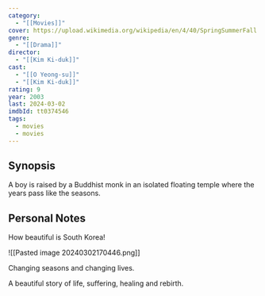 ```yaml
---
category:
  - "[[Movies]]"
cover: https://upload.wikimedia.org/wikipedia/en/4/40/SpringSummerFall.jpg
genre:
  - "[[Drama]]"
director:
  - "[[Kim Ki-duk]]"
cast:
  - "[[O Yeong-su]]"
  - "[[Kim Ki-duk]]"
rating: 9
year: 2003
last: 2024-03-02
imdbId: tt0374546
tags:
  - movies
  - movies
---
```

## Synopsis

A boy is raised by a Buddhist monk in an isolated floating temple where the years pass like the seasons.

## Personal Notes

How beautiful is South Korea!

![[Pasted image 20240302170446.png]]

Changing seasons and changing lives.

A beautiful story of life, suffering, healing and rebirth.